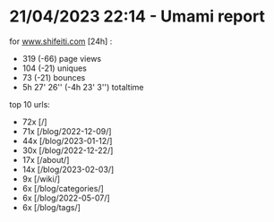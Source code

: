 # 21/04/2023 22:14 - Umami report
for www.shifeiti.com [24h] :

 - 319 (-66) page views
 - 104 (-21) uniques
 - 73 (-21) bounces
 - 5h 27' 26'' (-4h 23' 3'') totaltime


top 10 urls:
 - 72x [/]
 - 71x [/blog/2022-12-09/]
 - 44x [/blog/2023-01-12/]
 - 30x [/blog/2022-12-22/]
 - 17x [/about/]
 - 14x [/blog/2023-02-03/]
 - 9x [/wiki/]
 - 6x [/blog/categories/]
 - 6x [/blog/2022-05-07/]
 - 6x [/blog/tags/]


